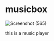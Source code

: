 # musicbox
![Screenshot (565)](https://github.com/aqnaakhila/musicbox/assets/65098768/b255f529-765a-410b-94e6-b08c426b9cf9)

this is a music player
